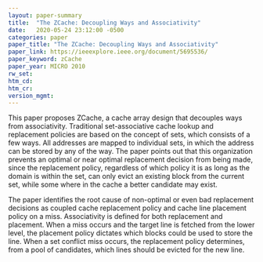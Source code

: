 ```yaml
---
layout: paper-summary
title:  "The ZCache: Decoupling Ways and Associativity"
date:   2020-05-24 23:12:00 -0500
categories: paper
paper_title: "The ZCache: Decoupling Ways and Associativity"
paper_link: https://ieeexplore.ieee.org/document/5695536/
paper_keyword: zCache
paper_year: MICRO 2010
rw_set:
htm_cd:
htm_cr:
version_mgmt:
---
```


This paper proposes ZCache, a cache array design that decouples ways from associativity. Traditional set-associative 
cache lookup and replacement policies are based on the concept of sets, which consists of a few ways. All addresses
are mapped to individual sets, in which the address can be stored by any of the way. The paper points out that
this organization prevents an optimal or near optimal replacement decision from being made, since the replacement policy,
regardless of which policy it is as long as the domain is within the set, can only evict an existing block from the 
current set, while some where in the cache a better candidate may exist. 

The paper identifies the root cause of non-optimal or even bad replacement decisions as coupled cache replacement policy
and cache line placement policy on a miss. Associativity is defined for both replacement and placement. When a miss occurs
and the target line is fetched from the lower level, the placement policy dictates which blocks could be used to store
the line. When a set conflict miss occurs, the replacement policy determines, from a pool of candidates, which lines 
should be evicted for the new line. 
